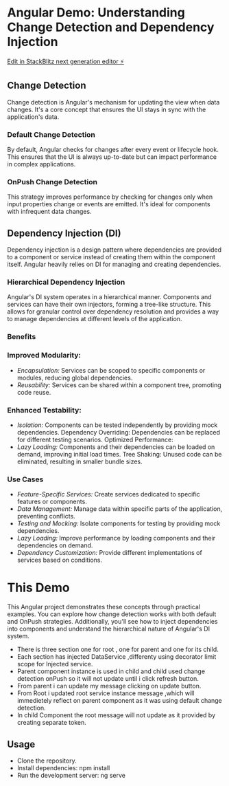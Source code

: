 # Angular Demo: Understanding Change Detection and Dependency Injection

[Edit in StackBlitz next generation editor ⚡️](https://stackblitz.com/~/github.com/ankita-nagesh/dependency-injection-and-change-detection)

## Change Detection
Change detection is Angular's mechanism for updating the view when data changes. It's a core concept that ensures the UI stays in sync with the application's data.

### Default Change Detection
By default, Angular checks for changes after every event or lifecycle hook. This ensures that the UI is always up-to-date but can impact performance in complex applications.

### OnPush Change Detection
This strategy improves performance by checking for changes only when input properties change or events are emitted. It's ideal for components with infrequent data changes.

## Dependency Injection (DI)
Dependency injection is a design pattern where dependencies are provided to a component or service instead of creating them within the component itself. Angular heavily relies on DI for managing and creating dependencies.

### Hierarchical Dependency Injection
Angular's DI system operates in a hierarchical manner. Components and services can have their own injectors, forming a tree-like structure. This allows for granular control over dependency resolution and provides a way to manage dependencies at different levels of the application.

### Benefits
### Improved Modularity:

- *Encapsulation:* Services can be scoped to specific components or modules, reducing global dependencies.
- *Reusability:* Services can be shared within a component tree, promoting code reuse.
### Enhanced Testability:
- *Isolation:* Components can be tested independently by providing mock dependencies.
Dependency Overriding: Dependencies can be replaced for different testing scenarios.
Optimized Performance:
- *Lazy Loading:* Components and their dependencies can be loaded on demand, improving initial load times.
Tree Shaking: Unused code can be eliminated, resulting in smaller bundle sizes.

### Use Cases
- *Feature-Specific Services:* Create services dedicated to specific features or components.
- *Data Management:* Manage data within specific parts of the application, preventing conflicts.
- *Testing and Mocking:* Isolate components for testing by providing mock dependencies.
- *Lazy Loading:* Improve performance by loading components and their dependencies on demand.
- *Dependency Customization:* Provide different implementations of services based on conditions.

# This Demo
This Angular project demonstrates these concepts through practical examples. You can explore how change detection works with both default and OnPush strategies. Additionally, you'll see how to inject dependencies into components and understand the hierarchical nature of Angular's DI system.

- There is three section one for root , one for parent and one for its child.
- Each section has injected DataService ,differenty using decorator limit scope for Injected service.
- Parent component instance is used in child and child used change detection onPush so it will not update until i click refresh button.
- From parent i can update my message clicking on update button.
- From Root i updated root service instance message ,which will immedietely reflect on parent component as it was using default change detection.
- In child Component the root message will not update as it provided by creating separate token.

## Usage
- Clone the repository.
- Install dependencies: npm install
- Run the development server: ng serve
